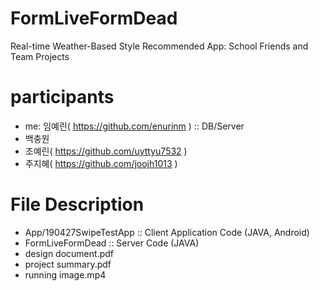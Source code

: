 # FormLiveFormDead

Real-time Weather-Based Style Recommended App: School Friends and Team Projects

# participants

  - me: 임예린( https://github.com/enurinm ) :: DB/Server
  - 백충원
  - 조예린( https://github.com/uyttyu7532 )
  - 주지혜( https://github.com/joojh1013 )

# File Description

- App/190427SwipeTestApp :: Client Application Code (JAVA, Android)
- FormLiveFormDead :: Server Code (JAVA)
- design document.pdf
- project summary.pdf
- running image.mp4
